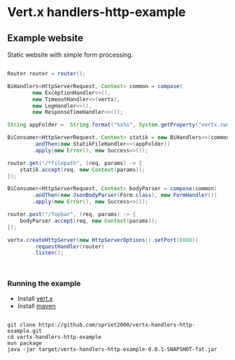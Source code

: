 # Vert.x handlers-http-example

## Example website

Static website with simple form processing.

``` java

Router router = router();

BiHandlers<HttpServerRequest, Context> common = compose(
        new ExceptionHandler<>(),
        new TimeoutHandler<>(vertx),
        new LogHandler<>(),
        new ResponseTimeHandler<>());

String appFolder =  String.format("%s%s", System.getProperty("vertx.cwd"), "/app");

BiConsumer<HttpServerRequest, Context> statik = new BiHandlers<>(common)
        .andThen(new StatikFileHandler<>(appFolder))
        .apply(new Error(), new Success<>());

router.get("/*filepath", (req, params) -> {
    statik.accept(req, new Context(params));
});

BiConsumer<HttpServerRequest, Context> bodyParser = compose(common)
        .andThen(new JsonBodyParser(Form.class), new FormHandler())
        .apply(new Error(), new Success<>());

router.post("/foobar", (req, params) -> {
    bodyParser.accept(req, new Context(params));
});

vertx.createHttpServer(new HttpServerOptions().setPort(8080))
        .requestHandler(router)
        .listen();

                
```

### Running the example

* Install [vert.x](http://vert-x3.github.io)
* Install [maven](http://maven.apache.org)

```

git clone https://github.com/spriet2000/vertx-handlers-http-example.git
cd vertx-handlers-http-example
mvn package
java -jar target/vertx-handlers-http-example-0.0.1-SNAPSHOT-fat.jar

```

